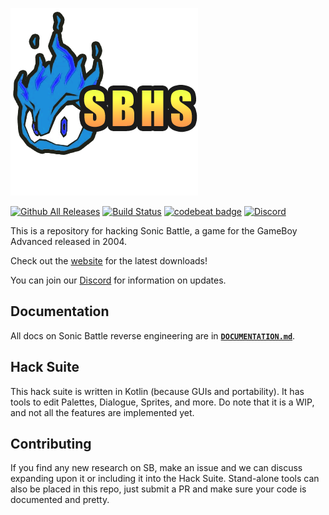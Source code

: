 [![Sonic Battle Hacking](src/main/resources/sbhs_logo.png "Sonic Battle Hacking")](https://jadon.io/sbhs/)

[![Github All Releases](https://img.shields.io/github/downloads/phase/sbhs/total.svg)](https://github.com/phase/sbhs/releases)
[![Build Status](https://travis-ci.org/phase/sbhs.svg?branch=master)](https://travis-ci.org/phase/sbhs)
[![codebeat badge](https://codebeat.co/badges/f737c03c-4aa3-40c4-bbfa-8f83a154e28f)](https://codebeat.co/projects/github-com-phase-sbhs-master)
[![Discord](https://img.shields.io/discord/272603653389549578.svg)](https://discord.gg/n33ejpq)

This is a repository for hacking Sonic Battle,
a game for the GameBoy Advanced released in 2004.

Check out the [website](https://jadon.io/sbhs/) for the latest downloads!

You can join our [Discord](https://discord.gg/JPE3FBM)
for information on updates.

## Documentation
All docs on Sonic Battle reverse engineering are in [**`DOCUMENTATION.md`**](DOCUMENTATION.md).

## Hack Suite
This hack suite is written in Kotlin (because GUIs and portability).
It has tools to edit Palettes, Dialogue, Sprites, and more. Do note
that it is a WIP, and not all the features are implemented yet.

## Contributing
If you find any new research on SB, make an issue and we can discuss
expanding upon it or including it into the Hack Suite. Stand-alone
tools can also be placed in this repo, just submit a PR and make
sure your code is documented and pretty.
